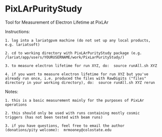 # PixLArPurityStudy
Tool for Measurement of Electron Lifetime at PixLAr

  Instructions:
  
    1. log into a lariatgpvm machine (do not set up any local products, e.g. lariatsoft)
    
    2. cd to working directory with PixLArPurityStudy package (e.g. /lariat/app/users/YOURUSERNAME/work/PixLarPurityStudy/)
    
    3. to measure electron lifetime for run XYZ, do:  source runAll.sh XYZ
    
    4. if you want to measure electron lifetime for run XYZ but you've already run once, i.e. produced the files with RawDigits ("files" directory in your working directory), do:  source runAll.sh XYZ rerun
    
  
  Notes:
  
    1. this is a basic measurement mainly for the purposes of PixLAr operations
    
    2. this should only be used with runs containing mostly cosmic triggers (has not been tested with beam runs)
    
    3. if you have questions, feel free to email the author (donations/pity welcome):  mrmooney@colostate.edu
